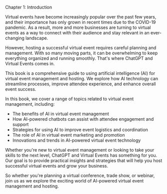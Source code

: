 Chapter 1: Introduction

Virtual events have become increasingly popular over the past few years, and their importance has only grown in recent times due to the COVID-19 pandemic. As a result, more and more businesses are turning to virtual events as a way to connect with their audience and stay relevant in an ever-changing landscape.

However, hosting a successful virtual event requires careful planning and management. With so many moving parts, it can be overwhelming to keep everything organized and running smoothly. That's where ChatGPT and Virtual Events comes in.

This book is a comprehensive guide to using artificial intelligence (AI) for virtual event management and hosting. We explore how AI technology can streamline processes, improve attendee experience, and enhance overall event success.

In this book, we cover a range of topics related to virtual event management, including:

* The benefits of AI in virtual event management
* How AI-powered chatbots can assist with attendee engagement and support
* Strategies for using AI to improve event logistics and coordination
* The role of AI in virtual event marketing and promotion
* Innovations and trends in AI-powered virtual event technology

Whether you're new to virtual event management or looking to take your skills to the next level, ChatGPT and Virtual Events has something for you. Our goal is to provide practical insights and strategies that will help you host successful virtual events and grow your business.

So whether you're planning a virtual conference, trade show, or webinar, join us as we explore the exciting world of AI-powered virtual event management and hosting.
